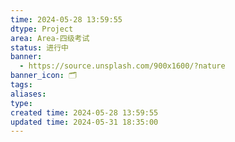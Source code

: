 ```yaml
---
time: 2024-05-28 13:59:55
dtype: Project
area: Area-四级考试
status: 进行中
banner:
  - https://source.unsplash.com/900x1600/?nature
banner_icon: 🗂️
tags: 
aliases: 
type: 
created time: 2024-05-28 13:59:55
updated time: 2024-05-31 18:35:00
---
```

